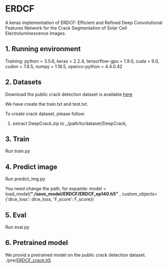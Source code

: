 # ERDCF
A keras implementation of ERDCF: Efficient and Refined Deep Convolutional Features Network for the Crack Segmentation of Solar Cell Electroluminescence Images.

## 1. Running environment
Training: 
python = 3.5.6,
keras = 2.2.4,
tensorflow-gpu = 1.9.0,
cuda = 9.0,
cudnn = 7.6.5,
numpy = 1.18.5,
opencv-python = 4.4.0.42


## 2. Datasets
Download the public crack detection dataset is available [here](https://github.com/yhlleo/DeepCrack/tree/master/dataset/)

We have create the train.txt and test.txt.

To create crack dataset, please follow:
1. extract DeepCrack.zip  to _/path/to/dataset/DeepCrack,

## 3. Train
Run train.py

## 4. Predict image
Run predict_img.py

You need change the path, for expamle:
model = load_model(**"./save_model/ERDCF/ERDCF_ep140.h5"** 
  , custom_objects={'dice_loss': dice_loss, 'F_score': F_score})

## 5. Eval
Run eval.py

## 6. Pretrained model

We provid a pretrained model on the public crack detection dataset. 
./pre/[ERDCF_crack.h5](https://drive.google.com/file/d/1h2F6oRANYT6vWGhS_7xCmvwSkEutms4O/view?usp=sharing)
